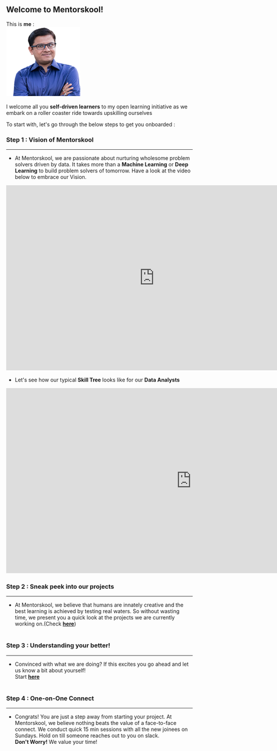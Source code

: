 
## Welcome to Mentorskool!

This is **me** : <br>
![Amit Choudhary](https://github.com/mentorskool/welcome/blob/master/imgs/profile.png?raw=true) <br><br>
I welcome all you **self-driven learners** to my open learning initiative as we embark on a roller coaster ride towards upskilling ourselves

To start with, let's go through the below steps to get you onboarded :

### Step 1 : Vision of Mentorskool
--------------------------
* At Mentorskool, we are passionate about nurturing wholesome problem solvers driven by data. It takes more than a **Machine Learning** or **Deep Learning** to build problem solvers of tomorrow. Have a look at the video below to embrace our Vision. <br>

<iframe width="800" height="500" src="https://www.youtube.com/embed/HPYpe7ytdQw" frameborder="0" allow="accelerometer; autoplay; encrypted-media; gyroscope; picture-in-picture" allowfullscreen></iframe>



* Let's see how our typical **Skill Tree** looks like for our **Data Analysts** <br>
<iframe width="1000" height="500" src="https://app.powerbi.com/view?r=eyJrIjoiNTQ2ODE4YTItZmEwOS00ZDcwLWEzMjgtMmExYmMxNzMzYzI5IiwidCI6IjY1YzRiOGJiLWExZWYtNDY5Mi04NjQwLWEzMTVkN2NhMWE1MyJ9&pageName=ReportSection" frameborder="0" allowFullScreen="true"></iframe>


### Step 2 : Sneak peek into our projects
-------------------------------
* At Mentorskool, we believe that humans are innately creative and the best learning is achieved by testing real waters. So without wasting time, we present you a quick look at the projects we are currently working on.(Check <a href="https://github.com/mentorskool/Welcome/blob/master/docs/Projects-Repo.pdf" target="_blank">**here**</a>) <br><br>


### Step 3 : Understanding your better!
-------------------------------
* Convinced with what we are doing? If this excites you go ahead and let us know a bit about yourself! <br>
Start <a href="https://forms.gle/Bw2qAgYWVEZwGuy47" target="_blank">**here**</a> <br><br>



### Step 4 : One-on-One Connect
-------------------------------
* Congrats! You are just a step away from starting your project. At Mentorskool, we believe nothing beats the value of a face-to-face connect. We conduct quick 15 min sessions with all the new joinees on Sundays. Hold on till someone reaches out to you on slack. <br>
**Don't Worry!** We value your time! <br><br>

    